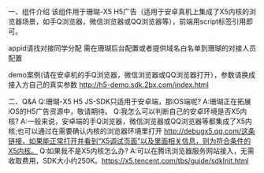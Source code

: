一、组件介绍
该组件用于珊瑚-X5 H5广告（适用于安卓真机上集成了X5内核的浏览器场景，如手Q浏览器，微信浏览器或QQ浏览器等），前端用script标签引用即可。

appid请找对接同学分配
需在珊瑚后台配置或者提供域名白名单到珊瑚的对接人员配置

demo案例(请在安卓机的手Q浏览器，微信浏览器或QQ浏览器打开），参数请换成接入方自己的真实参数
http://h5-demo.sdk.2bx.com/index.html



二、Q&A
Q:珊瑚-X5 H5 JS-SDK只适用于安卓端，那iOS端呢? 
A:珊瑚正在拓展iOS的H5广告资源中，敬请期待。
Q:我怎么可以判断自己的安卓环境是否X5内核? 
A:一般来说，安卓端的手Q浏览器，微信浏览器或QQ浏览器等都集成了X5内核;也可以通过在需要确认内核的浏览器环境里打开 http://debugx5.qq.com/这条链接，如果能正常打开并看到“X5调试页面”以及里面相关信息，则为符合条件的X5内核。
Q:如果我不是X5内核怎么办? 
A:可以在腾讯浏览器服务网站接入，无需收取费用，SDK大小约250K。https://x5.tencent.com/tbs/guide/sdkInit.html
